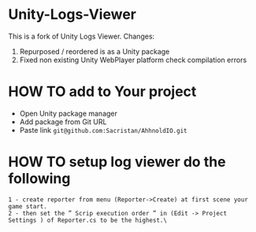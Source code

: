 # Unity-Logs-Viewer

This is a fork of Unity Logs Viewer. Changes:
1. Repurposed / reordered is as a Unity package
2. Fixed non existing Unity WebPlayer platform check compilation errors 

# HOW TO add to Your project
* Open Unity package manager
* Add package from Git URL
* Paste link `git@github.com:Sacristan/AhhnoldIO.git`

# HOW TO setup log viewer do the following
    1 - create reporter from menu (Reporter->Create) at first scene your game start.
    2 - then set the ” Scrip execution order ” in (Edit -> Project Settings ) of Reporter.cs to be the highest.\
